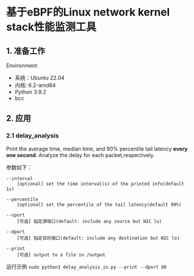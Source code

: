 # 基于eBPF的Linux network kernel stack性能监测工具



## 1. 准备工作

Environment:
* 系统：Ubuntu 22.04
* 内核: 6.2-amd64
* Python 3.9.2
* bcc

## 2. 应用
### 2.1 delay_analysis

Print the average time, median time, and 90% percentile tail latency <b>every one second</b>. Analyze the delay for each packet,respectively.

参数如下：
```
--interval
    [optional] set the time interval(s) of the printed info(default 1s)

--percentile
    [optional] set the percentile of the tail latency(default 90%)

--sport
    [可选] 指定源端口(default: include any source but NIC lo)
    
--dport
    [可选] 指定目的端口(default: include any destination but NIC lo)

--print
    [可选] output to a file in /output
```

运行示例 `sudo python3 delay_analysis_in.py --print --dport 80`




